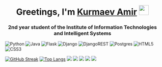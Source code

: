 <h1 align="center">Greetings, I'm <a href="https://vk.com/aveamm" target="_blank">Kurmaev Amir</a>
<img src="https://github.com/blackcater/blackcater/raw/main/images/Hi.gif" height="32" width="32"></h1>
<h3 align="center">2nd year student of the Institute of Information Technologies and Intelligent Systems</h3>

![Python](https://img.shields.io/badge/python-3670A0?style=for-the-badge&logo=python&logoColor=ffdd54)
![Java](https://img.shields.io/badge/java-%23ED8B00.svg?style=for-the-badge&logo=openjdk&logoColor=white)
![Flask](https://img.shields.io/badge/flask-%23000.svg?style=for-the-badge&logo=flask&logoColor=white)
![Django](https://img.shields.io/badge/django-%23092E20.svg?style=for-the-badge&logo=django&logoColor=white)
![DjangoREST](https://img.shields.io/badge/DJANGO-REST-ff1709?style=for-the-badge&logo=django&logoColor=white&color=ff1709&labelColor=gray)
![Postgres](https://img.shields.io/badge/postgres-%23316192.svg?style=for-the-badge&logo=postgresql&logoColor=white)
![HTML5](https://img.shields.io/badge/html5-%23E34F26.svg?style=for-the-badge&logo=html5&logoColor=white)
![CSS3](https://img.shields.io/badge/css3-%231572B6.svg?style=for-the-badge&logo=css3&logoColor=white)

<a href="https://git.io/streak-stats"><img src="http://github-readme-streak-stats.herokuapp.com?user=KurmaevAmir&theme=transparent&hide_border=true&date_format=j%20M%5B%20Y%5D&exclude_days=Mon" alt="GitHub Streak" /></a>
[![Top Langs](https://github-readme-stats.vercel.app/api/top-langs/?username=KurmaevAmir)](https://github.com/anuraghazra/github-readme-stats)
![](http://github-profile-summary-cards.vercel.app/api/cards/profile-details?username=KurmaevAmir&theme=blueberry)
![](http://github-profile-summary-cards.vercel.app/api/cards/repos-per-language?username=KurmaevAmir&theme=blueberry)
![](http://github-profile-summary-cards.vercel.app/api/cards/most-commit-language?username=KurmaevAmir&theme=blueberry)
![](http://github-profile-summary-cards.vercel.app/api/cards/stats?username=KurmaevAmir&theme=blueberry)
![](http://github-profile-summary-cards.vercel.app/api/cards/productive-time?username=KurmaevAmir&theme=blueberry&utcOffset=8)

[//]: # (## Hi there 👋)

<!--
**KurmaevAmir/KurmaevAmir** is a ✨ _special_ ✨ repository because its `README.md` (this file) appears on your GitHub profile.

Here are some ideas to get you started:

- 🔭 I’m currently working on ...
- 🌱 I’m currently learning ...
- 👯 I’m looking to collaborate on ...
- 🤔 I’m looking for help with ...
- 💬 Ask me about ...
- 📫 How to reach me: ...
- 😄 Pronouns: ...
- ⚡ Fun fact: ...
-->
